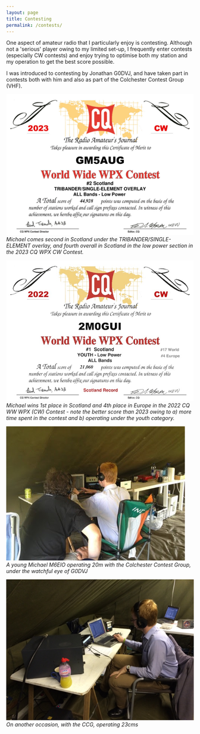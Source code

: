 ```yaml
---
layout: page
title: Contesting
permalink: /contests/
---
```


One aspect of amateur radio that I particularly enjoy is contesting. Although not a 'serious' player owing to my limited set-up, I frequently enter contests (especially CW contests) and enjoy trying to optimise both my station and my operation to get the best score possible.

I was introduced to contesting by Jonathan G0DVJ, and have taken part in contests both with him and also as part of the Colchester Contest Group (VHF).

![GM5AUG contest certificate](/images/CQWPX_GM5AUG.jpg)
*Michael comes second in Scotland under the TRIBANDER/SINGLE-ELEMENT overlay, and fourth overall in Scotland in the low power section in the 2023 CQ WPX CW Contest.*

![2M0GUI contest certificate](/images/02df3-cqwpxcert.jpg)
*Michael wins 1st place in Scotland and 4th place in Europe in the 2022 CQ WW WPX (CW) Contest - note the better score than 2023 owing to a) more time spent in the contest and b) operating under the youth category.*

![Michael with Colchester Contest Group](/images/67b25-mtop2.jpg)
<br>*A young Michael M6EIO operating 20m with the Colchester Contest Group, under the watchful eye of G0DVJ*

![Michael with Colchester Contest Group](/images/1af38-23cms.jpg)
*On another occasion, with the CCG, operating 23cms*
